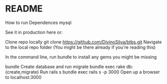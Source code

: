 # README

How to run
Dependences
mysql

See it in production here or:

Clone repo locally
 git clone https://github.com/DivinoSilva/btbs.git
Navigate to the local repo folder (You might be there already if you're reading this)

In the command line, run bundle to install any gems you might be missing

 bundle
Create database and run migrate
 bundle exec rake db:{create,migrate}
Run rails s
 bundle exec rails s -p 3000
Open up a browser to localhost:3000
